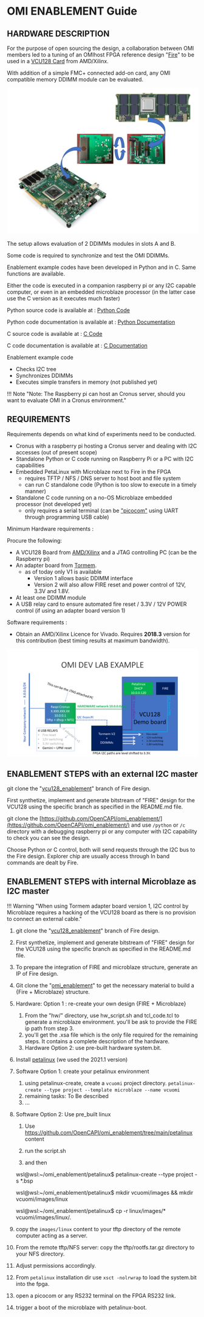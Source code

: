 # OMI ENABLEMENT Guide

## HARDWARE DESCRIPTION

For the purpose of open sourcing the design, a collaboration between OMI members led to a tuning of an OMIhost FPGA reference design "[Fire](../fire/)" to be used in a [VCU128 Card] from AMD/Xilinx.

[VCU128 Card]: https://www.xilinx.com/products/boards-and-kits/vcu128.htmlhttps://www.xilinx.com/products/boards-and-kits/vcu128.html

With addition of a simple FMC+ connected add-on card, any OMI compatible memory DDIMM module can be evaluated.

![vcu_tormem_setup](../pictures/vcu_tormem_setup.PNG)

The setup allows evaluation of 2 DDIMMs modules in slots A and B.

Some code is required to synchronize and test the OMI DDIMMs.

Enablement example codes have been developed in Python and in C. Same functions are available.

Either the code is executed in a companion raspberry pi or any I2C capable computer, or even in an embedded microblaze processor (in the latter case use the C version as it executes much faster)

Python source code is available at : [Python Code]

[Python Code]:https://github.com/OpenCAPI/omi_enablement/tree/main/python

Python code documentation is available at : [Python Documentation]

[Python Documentation]:../python

C source code is available at : [C Code]

[C Code]:https://github.com/OpenCAPI/omi_enablement/tree/main/c

C code documentation is available at : [C Documentation]

[C Documentation]:../c_code

Enablement example code

- Checks I2C tree
- Synchronizes DDIMMs
- Executes simple transfers in memory (not published yet)

!!! Note    "Note: The Raspberry pi can host an Cronus server, should you want to evaluate OMI in a Cronus environment."

## REQUIREMENTS

Requirements depends on what kind of experiments need to be conducted.

- Cronus with a raspberry pi hosting a Cronus server and dealing with I2C accesses (out of present scope)
- Standalone Python or C code running on Raspberry Pi or a PC with I2C capabilities
- Embedded PetaLinux with Microblaze next to Fire in the FPGA
  - requires TFTP / NFS / DNS server to host boot and file system
  - can run C standalone code (Python is too slow to execute in a timely manner)
- Standalone C code running on a no-OS Microblaze embedded processor (not developed yet)
  - only requires a serial terminal (can be ["picocom"](https://linux.die.net/man/8/picocom) using UART through programming USB cable)



Minimum Hardware requirements :

Procure the following:

- A VCU128 Board from [AMD/Xilinx](https://www.xilinx.com/) and a JTAG controlling PC (can be the Raspberry pi)
- An adapter board from [Tormem](https://www.tormem.com/). 
  - as of today only V1 is available
    - Version 1 allows basic DDIMM interface
    - Version 2 will also allow FIRE reset and power control of 12V, 3.3V and 1.8V.
- At least one DDIMM module
- A USB relay card to ensure automated fire reset / 3.3V / 12V POWER control (if using an adapter board version 1)

Software requirements : 

- Obtain an AMD/Xilinx Licence for Vivado. Requires **2018.3** version for this contribution (best timing results at maximum bandwidth).

![dev_lab_example](../pictures/dev_lab_example.PNG)

## ENABLEMENT STEPS with an external I2C master

git clone the "[vcu128_enablement](https://github.com/opencapi/omi_host_fire/tree/vcu128_enablement)" branch of Fire design. 

First synthetize, implement and generate bitstream of "FIRE" design for the VCU128 using the specific branch as specified in the README.md file.

git clone the [https://github.com/OpenCAPI/omi_enablement/](https://github.com/OpenCAPI/omi_enablement/) and use `/python` or `/c` directory with a debugging raspberry pi or any computer with I2C capability to check you can see the design.

Choose Python or C control, both will send requests through the I2C bus to the Fire design. Explorer chip are usually access through In band commands are dealt by Fire.

## ENABLEMENT STEPS with internal Microblaze as I2C master

!!! Warning    "When using Tormem adapter board version 1, I2C control by Microblaze requires a hacking of the VCU128 board as there is no provision to connect an external cable."

1. git clone the "[vcu128_enablement](https://github.com/opencapi/omi_host_fire/tree/vcu128_enablement)" branch of Fire design. 

2. First synthetize, implement and generate bitstream of "FIRE" design for the VCU128 using the specific branch as specified in the README.md file.

3. To prepare the integration of FIRE and microblaze structure, generate an IP of Fire design.

4. Git clone the "[omi_enablement](https://github.com/OpenCAPI/omi_enablement.git)" to get the necessary material to build a {Fire + Microblaze} structure.

5. Hardware: Option 1 : re-create your own design {FIRE + Microblaze}

   1. From the "hw/" directory, use hw_script.sh and tcl_code.tcl to generate a microblaze environment.
      you'll be ask to provide the FIRE ip path from step 3.
   2. you'll get the .xsa file which is the only file required for the remaining steps. It contains a complete description of the hardware.
   3. Hardware Option 2: use pre-built hardware system.bit.

6. Install [petalinux](https://www.xilinx.com/products/design-tools/embedded-software/petalinux-sdk.html) (we used the 2021.1 version)

7. Software Option 1: create your petalinux environment

   1. using petalinux-create, create a `vcuomi` project directory. `petalinux-create --type project --template microblaze --name vcuomi`
   2. remaining tasks: To Be described
   3. ...

8. Software Option 2: Use pre_built linux

   1. Use https://github.com/OpenCAPI/omi_enablement/tree/main/petalinux content 

   2. run the script.sh

   3.  and then 

      wsl@wsl:~/omi_enablement/petalinux$ petalinux-create --type project -s \*.bsp

      wsl@wsl:~/omi_enablement/petalinux$ mkdir vcuomi/images && mkdir vcuomi/images/linux

      wsl@wsl:~/omi_enablement/petalinux$ cp -r linux/images/\* vcuomi/images/linux/.

9. copy the `images/linux` content to your tftp directory of the remote computer acting as a server.

10. From the remote tftp/NFS server: copy the tftp/rootfs.tar.gz directory to your NFS directory.

11. Adjust permissions accordingly.

12. From `petalinux` installation dir use `xsct -nolrwrap`  to load the system.bit into the fpga.

13. open a picocom or any RS232 terminal on the FPGA RS232 link.

14. trigger a boot of the microblaze with petalinux-boot.
